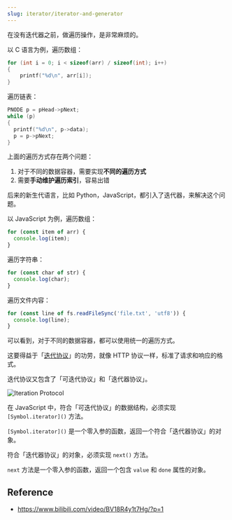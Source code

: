 ```yaml
---
slug: iterator/iterator-and-generator
---
```


在没有迭代器之前，做遍历操作，是非常麻烦的。

以 C 语言为例，遍历数组：

```c
for (int i = 0; i < sizeof(arr) / sizeof(int); i++)
{
    printf("%d\n", arr[i]);
}
```

遍历链表：

```c
PNODE p = pHead->pNext;
while (p)
{
  printf("%d\n", p->data);
  p = p->pNext;
}
```

上面的遍历方式存在两个问题：
1. 对于不同的数据容器，需要实现**不同的遍历方式**
2. 需要**手动维护遍历索引**，容易出错

后来的新生代语言，比如 Python，JavaScript，都引入了迭代器，来解决这个问题。

以 JavaScript 为例，遍历数组：

```javascript
for (const item of arr) {
  console.log(item);
}
```

遍历字符串：

```javascript
for (const char of str) {
  console.log(char);
}
```

遍历文件内容：

```javascript
for (const line of fs.readFileSync('file.txt', 'utf8')) {
  console.log(line);
}
```

可以看到，对于不同的数据容器，都可以使用统一的遍历方式。

这要得益于「[迭代协议](https://developer.mozilla.org/en-US/docs/Web/JavaScript/Reference/Iteration_protocols)」的功劳，就像 HTTP 协议一样，标准了请求和响应的格式。

迭代协议又包含了「可迭代协议」和「迭代器协议」。

![Iteration Protocol](https://img.wukaipeng.com//2025/04/11-102624-QKKamC-image-20250411102623291.png)

在 JavaScript 中，符合「可迭代协议」的数据结构，必须实现 `[Symbol.iterator]()` 方法。

`[Symbol.iterator]()` 是一个零入参的函数，返回一个符合「迭代器协议」的对象。

符合「迭代器协议」的对象，必须实现 `next()` 方法。

`next` 方法是一个零入参的函数，返回一个包含 `value` 和 `done` 属性的对象。



## Reference

- https://www.bilibili.com/video/BV18R4y1t7Hg/?p=1
